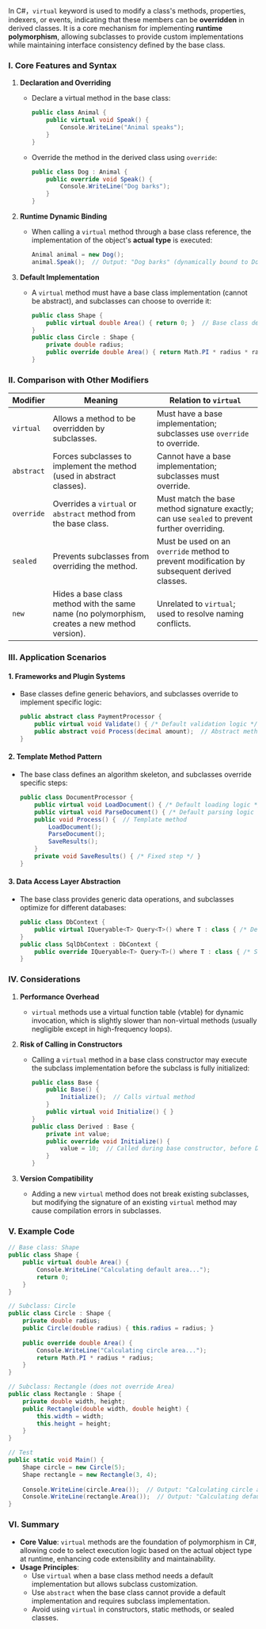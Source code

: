In C#，`virtual` keyword is used to modify a class's methods, properties, indexers, or events, indicating that these members can be **overridden** in derived classes. It is a core mechanism for implementing **runtime polymorphism**, allowing subclasses to provide custom implementations while maintaining interface consistency defined by the base class.  


### **I. Core Features and Syntax**
1. **Declaration and Overriding**  
   - Declare a virtual method in the base class:  
     ```csharp
     public class Animal {
         public virtual void Speak() {
             Console.WriteLine("Animal speaks");
         }
     }
     ```
   - Override the method in the derived class using `override`:  
     ```csharp
     public class Dog : Animal {
         public override void Speak() {
             Console.WriteLine("Dog barks");
         }
     }
     ```

2. **Runtime Dynamic Binding**  
   - When calling a `virtual` method through a base class reference, the implementation of the object's **actual type** is executed:  
     ```csharp
     Animal animal = new Dog();
     animal.Speak();  // Output: "Dog barks" (dynamically bound to Dog's implementation)
     ```

3. **Default Implementation**  
   - A `virtual` method must have a base class implementation (cannot be abstract), and subclasses can choose to override it:  
     ```csharp
     public class Shape {
         public virtual double Area() { return 0; }  // Base class default implementation
     }
     public class Circle : Shape {
         private double radius;
         public override double Area() { return Math.PI * radius * radius; }  // Subclass override
     }
     ```


### **II. Comparison with Other Modifiers**
| **Modifier** | **Meaning**                                                                 | **Relation to `virtual`**                                  |
|------------|--------------------------------------------------------------------------|-------------------------------------------------------|
| `virtual`  | Allows a method to be overridden by subclasses.                            | Must have a base implementation; subclasses use `override` to override. |
| `abstract` | Forces subclasses to implement the method (used in abstract classes).      | Cannot have a base implementation; subclasses must override. |
| `override` | Overrides a `virtual` or `abstract` method from the base class.            | Must match the base method signature exactly; can use `sealed` to prevent further overriding. |
| `sealed`   | Prevents subclasses from overriding the method.                            | Must be used on an `override` method to prevent modification by subsequent derived classes. |
| `new`      | Hides a base class method with the same name (no polymorphism, creates a new method version). | Unrelated to `virtual`; used to resolve naming conflicts. |


### **III. Application Scenarios**
#### 1. **Frameworks and Plugin Systems**  
   - Base classes define generic behaviors, and subclasses override to implement specific logic:  
     ```csharp
     public abstract class PaymentProcessor {
         public virtual void Validate() { /* Default validation logic */ }
         public abstract void Process(decimal amount);  // Abstract method must be implemented by subclasses
     }
     ```

#### 2. **Template Method Pattern**  
   - The base class defines an algorithm skeleton, and subclasses override specific steps:  
     ```csharp
     public class DocumentProcessor {
         public virtual void LoadDocument() { /* Default loading logic */ }
         public virtual void ParseDocument() { /* Default parsing logic */ }
         public void Process() {  // Template method
             LoadDocument();
             ParseDocument();
             SaveResults();
         }
         private void SaveResults() { /* Fixed step */ }
     }
     ```

#### 3. **Data Access Layer Abstraction**  
   - The base class provides generic data operations, and subclasses optimize for different databases:  
     ```csharp
     public class DbContext {
         public virtual IQueryable<T> Query<T>() where T : class { /* Default implementation */ }
     }
     public class SqlDbContext : DbContext {
         public override IQueryable<T> Query<T>() where T : class { /* SQL-optimized implementation */ }
     }
     ```


### **IV. Considerations**
1. **Performance Overhead**  
   - `virtual` methods use a virtual function table (vtable) for dynamic invocation, which is slightly slower than non-virtual methods (usually negligible except in high-frequency loops).

2. **Risk of Calling in Constructors**  
   - Calling a `virtual` method in a base class constructor may execute the subclass implementation before the subclass is fully initialized:  
     ```csharp
     public class Base {
         public Base() {
             Initialize();  // Calls virtual method
         }
         public virtual void Initialize() { }
     }
     public class Derived : Base {
         private int value;
         public override void Initialize() {
             value = 10;  // Called during base constructor, before Derived is fully constructed
         }
     }
     ```

3. **Version Compatibility**  
   - Adding a new `virtual` method does not break existing subclasses, but modifying the signature of an existing `virtual` method may cause compilation errors in subclasses.


### **V. Example Code**
```csharp
// Base class: Shape
public class Shape {
    public virtual double Area() {
        Console.WriteLine("Calculating default area...");
        return 0;
    }
}

// Subclass: Circle
public class Circle : Shape {
    private double radius;
    public Circle(double radius) { this.radius = radius; }
    
    public override double Area() {
        Console.WriteLine("Calculating circle area...");
        return Math.PI * radius * radius;
    }
}

// Subclass: Rectangle (does not override Area)
public class Rectangle : Shape {
    private double width, height;
    public Rectangle(double width, double height) {
        this.width = width;
        this.height = height;
    }
}

// Test
public static void Main() {
    Shape circle = new Circle(5);
    Shape rectangle = new Rectangle(3, 4);
    
    Console.WriteLine(circle.Area());  // Output: "Calculating circle area..." + 78.5398...
    Console.WriteLine(rectangle.Area());  // Output: "Calculating default area..." + 0
}
```


### **VI. Summary**
- **Core Value**: `virtual` methods are the foundation of polymorphism in C#, allowing code to select execution logic based on the actual object type at runtime, enhancing code extensibility and maintainability.  
- **Usage Principles**:  
  - Use `virtual` when a base class method needs a default implementation but allows subclass customization.  
  - Use `abstract` when the base class cannot provide a default implementation and requires subclass implementation.  
  - Avoid using `virtual` in constructors, static methods, or sealed classes.
